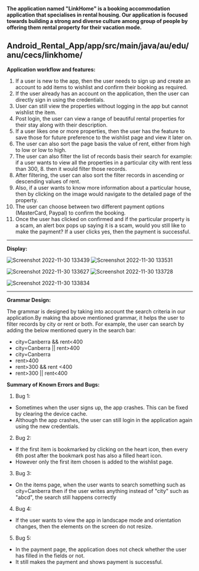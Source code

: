 **The application named "LinkHome" is a booking accommodation application that specialises in rental housing. Our application is focused towards building a strong and diverse culture among group of people by offering them rental property for their vacation mode.**

Android_Rental_App/app/src/main/java/au/edu/anu/cecs/linkhome/
-----------------------------------------------------------------------------------------------------------------------------------------------------------------------

**Application workflow and features:**
1. If a user is new to the app, then the user needs to sign up and create an account to add items to wishlist and confirm their booking as required.
2. If the user already has an account on the application, then the user can directly sign in using the credentials.
3. User can still view the properties without logging in the app but cannot wishlist the item.
4. Post login, the user can view a range of beautiful rental properties for their stay along with their description.
5. If a user likes one or more properties, then the user has the feature to save those for future preference to the wishlist page and view it later on.
6. The user can also sort the page basis the value of rent, either from high to low or low to high.
7. The user can also filter the list of records basis their search for example: if a user wants to view all the properties in a particular city with rent less than 300, 8. then it would filter those records.
9. After filtering, the user can also sort the filter records in ascending or descending values of rent.
10. Also, if a user wants to know more information about a particular house, then by clicking on the image would navigate to the detailed page of the property.
11. The user can choose between two different payment options (MasterCard, Paypal) to confirm the booking.
12. Once the user has clicked on confirmed and if the particular property is a scam, an alert box pops up saying it is a scam, would you still like to make the payment? If a user clicks yes, then the payment is successful.
-------------------------

**Display:**

 
![Screenshot 2022-11-30 133439](https://user-images.githubusercontent.com/111576857/204693830-695c5206-9fc5-446e-8391-ef92852d13f0.png)
![Screenshot 2022-11-30 133531](https://user-images.githubusercontent.com/111576857/204693944-e7e994b2-5fc0-4dd2-9093-a36aebfeb2b0.png)

![Screenshot 2022-11-30 133627](https://user-images.githubusercontent.com/111576857/204694076-d089d59f-2af2-430e-92b6-0cf283340669.png)
![Screenshot 2022-11-30 133728](https://user-images.githubusercontent.com/111576857/204694200-9bfc8f94-b2e7-4adb-bf57-7034d1f74ddf.png)

![Screenshot 2022-11-30 133834](https://user-images.githubusercontent.com/111576857/204694396-523e25b0-2e1a-4742-9090-7efbd7c1c2c7.png)

-------------------------
**Grammar Design:**

The grammar is designed by taking into account the search criteria in our application.By making tha above mentioned grammar, it helps the user to filter records by city or rent or both. For example, the user can search by adding the below mentioned query in the search bar:
- city=Canberra && rent<400
- city=Canberra || rent>400
- city=Canberra
- rent>400
- rent>300 && rent <400
- rent>300 || rent<400


**Summary of Known Errors and Bugs:**
1. Bug 1:
- Sometimes when the user signs up, the app crashes. This can be fixed by clearing the device cache.
- Although the app crashes, the user can still login in the application again using the new credentials.
2. Bug 2:
- If the first item is bookmarked by clicking on the heart icon, then every 6th post after the bookmark post has also a filled heart icon.
- However only the first item chosen is added to the wishlist page.

3. Bug 3:
- On the items page, when the user wants to search something such as city=Canberra then if the user writes anything instead of "city" such as "abcd", the search still happens correctly

4. Bug 4:
- If the user wants to view the app in landscape mode and orientation changes, then the elements on the screen do not resize.

5. Bug 5:
- In the payment page, the application does not check whether the user has filled in the fields or not.
- It still makes the payment and shows payment is successful.
